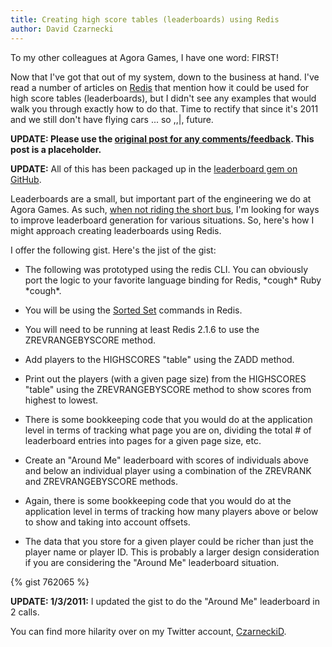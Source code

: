 ```yaml
---
title: Creating high score tables (leaderboards) using Redis
author: David Czarnecki
---
```

To my other colleagues at Agora Games, I have one word: FIRST!

 Now that I've got that out of my system, down to the business at hand. I've read a number of articles on [Redis](http://redis.io/) that mention how it could be used for high score tables (leaderboards), but I didn't see any examples that would walk you through exactly how to do that. Time to rectify that since it's 2011 and we still don't have flying cars ... so ,,|, future.

**UPDATE: Please use the [original post for any comments/feedback](../2011/01/01/creating-high-score-tables-leaderboards-using-redis/). This post is a placeholder.**

**UPDATE:** All of this has been packaged up in the [leaderboard gem on GitHub](https://github.com/agoragames/leaderboard).



 Leaderboards are a small, but important part of the engineering we do at Agora Games. As such, [when not riding the short bus](http://twitter.com/CzarneckiD/status/21081627241226241), I'm looking for ways to improve leaderboard generation for various situations. So, here's how I might approach creating leaderboards using Redis.

 I offer the following gist. Here's the jist of the gist:

 * The following was prototyped using the redis CLI. You can obviously port the logic to your favorite language binding for Redis, \*cough\* Ruby \*cough\*.

 * You will be using the [Sorted Set](http://redis.io/commands#sorted_set) commands in Redis.

 * You will need to be running at least Redis 2.1.6 to use the ZREVRANGEBYSCORE method.

 * Add players to the HIGHSCORES "table" using the ZADD method.

 * Print out the players (with a given page size) from the HIGHSCORES "table" using the ZREVRANGEBYSCORE method to show scores from highest to lowest.

 * There is some bookkeeping code that you would do at the application level in terms of tracking what page you are on, dividing the total # of leaderboard entries into pages for a given page size, etc.

 * Create an "Around Me" leaderboard with scores of individuals above and below an individual player using a combination of the ZREVRANK and ZREVRANGEBYSCORE methods.

 * Again, there is some bookkeeping code that you would do at the application level in terms of tracking how many players above or below to show and taking into account offsets.

 * The data that you store for a given player could be richer than just the player name or player ID. This is probably a larger design consideration if you are considering the "Around Me" leaderboard situation.

 {% gist 762065 %}

**UPDATE: 1/3/2011:** I updated the gist to do the "Around Me" leaderboard in 2 calls.

 You can find more hilarity over on my Twitter account, [CzarneckiD](http://twitter.com/czarneckid).
